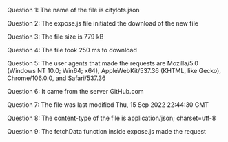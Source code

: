 Question 1: The name of the file is citylots.json

Question 2: The expose.js file initiated the download of the new file

Question 3: The file size is 779 kB

Question 4: The file took 250 ms to download

Question 5: The user agents that made the requests are Mozilla/5.0 (Windows NT 10.0; Win64; x64), AppleWebKit/537.36 (KHTML, like Gecko), Chrome/106.0.0, and Safari/537.36

Question 6: It came from the server GitHub.com

Question 7: The file was last modified Thu, 15 Sep 2022 22:44:30 GMT

Question 8: The content-type of the file is application/json; charset=utf-8

Question 9: The fetchData function inside expose.js made the request			
